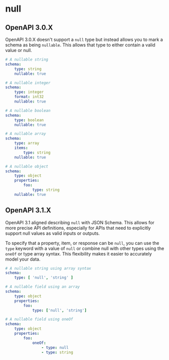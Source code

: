 # null

## OpenAPI 3.0.X

OpenAPI 3.0.X doesn't support a `null` type but instead allows you to mark a schema as being `nullable`. This allows that type to either contain a valid value or null.  

```yaml
# A nullable string
schema:
    type: string
    nullable: true

# A nullable integer
schema:
    type: integer
    format: int32
    nullable: true

# A nullable boolean
schema:
    type: boolean
    nullable: true

# A nullable array
schema:
    type: array
    items:
        type: string
    nullable: true

# A nullable object
schema:
    type: object
    properties:
        foo:
            type: string
    nullable: true
```

## OpenAPI 3.1.X

OpenAPI 3.1 aligned describing `null` with JSON Schema. This allows for more precise API definitions, especially for APIs that need to explicitly support null values as valid inputs or outputs.

To specify that a property, item, or response can be `null`, you can use the `type` keyword with a value of `null` or combine null with other types using the `oneOf` or type array syntax. This flexibility makes it easier to accurately model your data.

```yaml
# A nullable string using array syntax
schema:
    type: [ 'null', 'string' ]

# A nullable field using an array
schema:
    type: object
    properties:
        foo:    
            type: ['null', 'string']

# A nullable field using oneOf
schema:
    type: object
    properties:
        foo:    
            oneOf:
                - type: null
                - type: string
```
